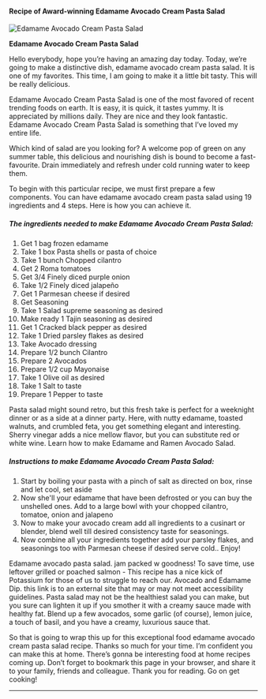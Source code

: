             

#### Recipe of Award-winning Edamame Avocado Cream Pasta Salad

![Edamame Avocado Cream Pasta Salad](https://img-global.cpcdn.com/recipes/5898099836321792/751x532cq70/edamame-avocado-cream-pasta-salad-recipe-main-photo.jpg)

**Edamame Avocado Cream Pasta Salad**

Hello everybody, hope you’re having an amazing day today. Today, we’re going to make a distinctive dish, edamame avocado cream pasta salad. It is one of my favorites. This time, I am going to make it a little bit tasty. This will be really delicious.

Edamame Avocado Cream Pasta Salad is one of the most favored of recent trending foods on earth. It is easy, it is quick, it tastes yummy. It is appreciated by millions daily. They are nice and they look fantastic. Edamame Avocado Cream Pasta Salad is something that I’ve loved my entire life.

Which kind of salad are you looking for? A welcome pop of green on any summer table, this delicious and nourishing dish is bound to become a fast-favourite. Drain immediately and refresh under cold running water to keep them.

To begin with this particular recipe, we must first prepare a few components. You can have edamame avocado cream pasta salad using 19 ingredients and 4 steps. Here is how you can achieve it.

##### The ingredients needed to make Edamame Avocado Cream Pasta Salad:

1.  Get 1 bag frozen edamame
2.  Take 1 box Pasta shells or pasta of choice
3.  Take 1 bunch Chopped cilantro
4.  Get 2 Roma tomatoes
5.  Get 3/4 Finely diced purple onion
6.  Take 1/2 Finely diced jalapeño
7.  Get 1 Parmesan cheese if desired
8.  Get Seasoning
9.  Take 1 Salad supreme seasoning as desired
10.  Make ready 1 Tajin seasoning as desired
11.  Get 1 Cracked black pepper as desired
12.  Take 1 Dried parsley flakes as desired
13.  Take Avocado dressing
14.  Prepare 1/2 bunch Cilantro
15.  Prepare 2 Avocados
16.  Prepare 1/2 cup Mayonaise
17.  Take 1 Olive oil as desired
18.  Take 1 Salt to taste
19.  Prepare 1 Pepper to taste

Pasta salad might sound retro, but this fresh take is perfect for a weeknight dinner or as a side at a dinner party. Here, with nutty edamame, toasted walnuts, and crumbled feta, you get something elegant and interesting. Sherry vinegar adds a nice mellow flavor, but you can substitute red or white wine. Learn how to make Edamame and Ramen Avocado Salad.

##### Instructions to make Edamame Avocado Cream Pasta Salad:

1.  Start by boiling your pasta with a pinch of salt as directed on box, rinse and let cool, set aside
2.  Now she'll your edamame that have been defrosted or you can buy the unshelled ones. Add to a large bowl with your chopped cilantro, tomatoe, onion and jalapeno
3.  Now to make your avocado cream add all ingredients to a cusinart or blender, blend well till desired consistency taste for seasonings.
4.  Now combine all your ingredients together add your parsley flakes, and seasonings too with Parmesan cheese if desired serve cold.. Enjoy!

Edamame avocado pasta salad. jam packed w goodness! To save time, use leftover grilled or poached salmon - This recipe has a nice kick of Potassium for those of us to struggle to reach our. Avocado and Edamame Dip. this link is to an external site that may or may not meet accessibility guidelines. Pasta salad may not be the healthiest salad you can make, but you sure can lighten it up if you smother it with a creamy sauce made with healthy fat. Blend up a few avocados, some garlic (of course), lemon juice, a touch of basil, and you have a creamy, luxurious sauce that.

So that is going to wrap this up for this exceptional food edamame avocado cream pasta salad recipe. Thanks so much for your time. I’m confident you can make this at home. There’s gonna be interesting food at home recipes coming up. Don’t forget to bookmark this page in your browser, and share it to your family, friends and colleague. Thank you for reading. Go on get cooking!

* * *